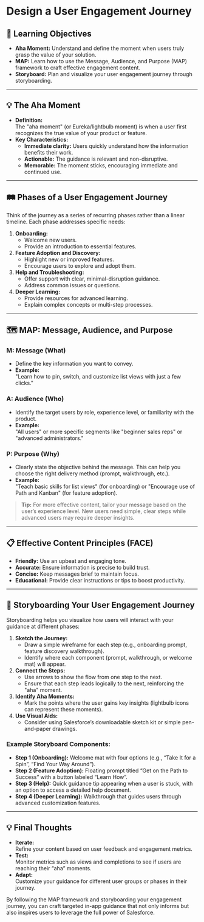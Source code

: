 # Design a User Engagement Journey

## 🎯 Learning Objectives
- **Aha Moment:** Understand and define the moment when users truly grasp the value of your solution.
- **MAP:** Learn how to use the Message, Audience, and Purpose (MAP) framework to craft effective engagement content.
- **Storyboard:** Plan and visualize your user engagement journey through storyboarding.

---

## 💡 The Aha Moment
- **Definition:**  
  The "aha moment" (or Eureka/lightbulb moment) is when a user first recognizes the true value of your product or feature.
- **Key Characteristics:**  
  - **Immediate clarity:** Users quickly understand how the information benefits their work.
  - **Actionable:** The guidance is relevant and non-disruptive.
  - **Memorable:** The moment sticks, encouraging immediate and continued use.

---

## 🛤️ Phases of a User Engagement Journey
Think of the journey as a series of recurring phases rather than a linear timeline. Each phase addresses specific needs:

1. **Onboarding:**  
   - Welcome new users.
   - Provide an introduction to essential features.
2. **Feature Adoption and Discovery:**  
   - Highlight new or improved features.
   - Encourage users to explore and adopt them.
3. **Help and Troubleshooting:**  
   - Offer support with clear, minimal-disruption guidance.
   - Address common issues or questions.
4. **Deeper Learning:**  
   - Provide resources for advanced learning.
   - Explain complex concepts or multi-step processes.

---

## 🗺️ MAP: Message, Audience, and Purpose

### **M: Message (What)**
- Define the key information you want to convey.
- **Example:**  
  "Learn how to pin, switch, and customize list views with just a few clicks."

### **A: Audience (Who)**
- Identify the target users by role, experience level, or familiarity with the product.
- **Example:**  
  "All users" or more specific segments like "beginner sales reps" or "advanced administrators."

### **P: Purpose (Why)**
- Clearly state the objective behind the message. This can help you choose the right delivery method (prompt, walkthrough, etc.).
- **Example:**  
  "Teach basic skills for list views" (for onboarding) or "Encourage use of Path and Kanban" (for feature adoption).

> **Tip:** For more effective content, tailor your message based on the user’s experience level. New users need simple, clear steps while advanced users may require deeper insights.

---

## 📋 Effective Content Principles (FACE)
- **Friendly:** Use an upbeat and engaging tone.
- **Accurate:** Ensure information is precise to build trust.
- **Concise:** Keep messages brief to maintain focus.
- **Educational:** Provide clear instructions or tips to boost productivity.

---

## 🎨 Storyboarding Your User Engagement Journey
Storyboarding helps you visualize how users will interact with your guidance at different phases:

1. **Sketch the Journey:**  
   - Draw a simple wireframe for each step (e.g., onboarding prompt, feature discovery walkthrough).
   - Identify where each component (prompt, walkthrough, or welcome mat) will appear.
2. **Connect the Steps:**  
   - Use arrows to show the flow from one step to the next.
   - Ensure that each step leads logically to the next, reinforcing the "aha" moment.
3. **Identify Aha Moments:**  
   - Mark the points where the user gains key insights (lightbulb icons can represent these moments).
4. **Use Visual Aids:**  
   - Consider using Salesforce’s downloadable sketch kit or simple pen-and-paper drawings.

### **Example Storyboard Components:**
- **Step 1 (Onboarding):** Welcome mat with four options (e.g., “Take It for a Spin”, “Find Your Way Around”).
- **Step 2 (Feature Adoption):** Floating prompt titled “Get on the Path to Success” with a button labeled “Learn How”.
- **Step 3 (Help):** Quick guidance tip appearing when a user is stuck, with an option to access a detailed help document.
- **Step 4 (Deeper Learning):** Walkthrough that guides users through advanced customization features.

---

## 💡 Final Thoughts
- **Iterate:**  
  Refine your content based on user feedback and engagement metrics.
- **Test:**  
  Monitor metrics such as views and completions to see if users are reaching their “aha” moments.
- **Adapt:**  
  Customize your guidance for different user groups or phases in their journey.

By following the MAP framework and storyboarding your engagement journey, you can craft targeted in-app guidance that not only informs but also inspires users to leverage the full power of Salesforce.

